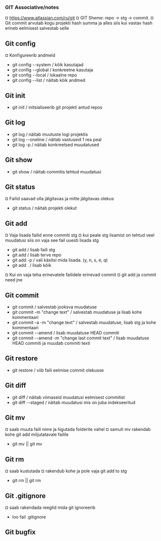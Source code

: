 ### GIT Associative/notes
¤ https://www.atlassian.com/ru/git
¤ GIT Sheme: repo -> stg -> commit.
¤ Git commit arvutab kogu projekti hash summa ja alles siis kui vastav hash erineb eelmisest salvestab selle

## Git config
¤ Konfigureerib andmeid
* git config --system   / kõik kasutajad
* git config --global   / konkreetne kasutaja
* git config --local    / lokaalne repo
* git config --list     / näitab kõik andmed

## Git init
* git init              / initsialiseerib git projekti antud repos

## Git log
* git log               / näitab muutuste logi projektis
* git log --oneline     / näitab vastuseid 1 rea peal
* git log -p            / näitab konkreetsed muudatused

## Git show
* git show <commitNr>   / näitab commitis tehtud muudatusi

## Git status
¤ Failid saavad olla jälgitavas ja mitte jälgitavas olekus
* git status            / näitab projekti olekut

## Git add
¤ Vaja lisada failid enne commiti stg
¤ kui peale stg lisamist on tehtud veel muudatusi siis on vaja see fail uuesti lisada stg
* git add <file>        / lisab faili stg
* git add <directory>   / lisab terve repo
* git add -p            / vali käsitsi mida lisada. (y, n, s, e, q)
* git add .             / lisab kõik

¤ Kui on vaja teha erinevatele failidele erinevad commit
¤ git add <file1> <file2>  ja commit need jne

## Git commit
* git commit                                            / salvestab jooksva muudatuse
* git commit -m "change text"                           / salvestab muudatuse ja lisab kohe kommentaari
* git commit -a -m "change text"                        / salvestab muudatuse, lisab stg ja kohe kommentaari
* git commit --amend                                    / lisab muudatuse HEAD commiti
* git commit --amend -m "change last commit text"       / lisab muudatuse HEAD commiti ja muudab commiti texti

## Git restore
* git restore <file>    / viib faili eelmise commit olekusse

## Git diff
* git diff              / näitab viimaseid muudatusi eelmisest commitist
* git diff --staged     / näitab muudatusi mis on juba indekseeritud

## Git mv
¤ saab muuta faili nime ja liigutada folderite vahel
¤ samuti mv rakendab kohe git add mõjutatavale failile
* git mv <file-name> <new-name> || git mv <file> </to-directory>

## Git rm
¤ saab kustutada
¤ rakendub kohe ja pole vaja git add to stg
* git rm <file> || git rm <directory>

## Git .gitignore
¤ saab rakendada reeglid mida git ignoreerib
* loo fail .gitignore

## Git bugfix